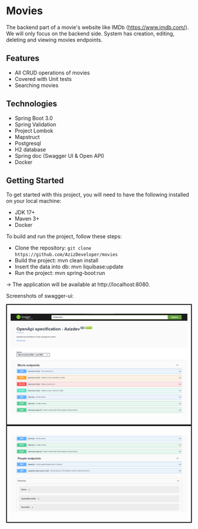 # Movies
The backend part of a movie's website like IMDb (https://www.imdb.com/). We will only focus on the backend side.
System has creation, editing, deleting and viewing movies endpoints.

## Features
* All CRUD operations of movies
* Covered with Unit tests
* Searching movies

## Technologies
* Spring Boot 3.0
* Spring Validation
* Project Lombok
* Mapstruct
* Postgresql
* H2 database
* Spring doc (Swagger UI & Open API)
* Docker

## Getting Started
To get started with this project, you will need to have the following installed on your local machine:

* JDK 17+
* Maven 3+
* Docker


To build and run the project, follow these steps:

* Clone the repository: `git clone https://github.com/AzizDeveloper/movies`
* Build the project: mvn clean install
* Insert the data into db: mvn liquibase:update
* Run the project: mvn spring-boot:run

-> The application will be available at http://localhost:8080.


Screenshots of swagger-ui:

<div style="border: 2px solid black; padding: 10px;">

![img_2.png](src/main/resources/images/toppage.png)

</div>

<div style="border: 2px solid black; padding: 10px;">

![img_3.png](src/main/resources/images/botpage.png)

</div>


